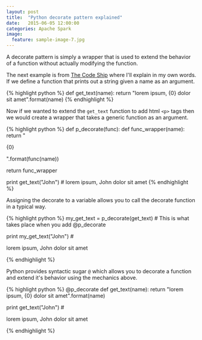 ```yaml
---
layout: post
title:  "Python decorate pattern explained"
date:   2015-06-05 12:00:00
categories: Apache Spark
image:
  feature: sample-image-7.jpg
---
```


A decorate pattern is simply a wrapper that is used to extend the behavior of a function without actually modifying the function. 

The next example is from [The Code Ship](http://thecodeship.com/patterns/guide-to-python-function-decorators/) where I'll explain in my own words. If we define a function that prints out a string given a name as an argument.

{% highlight python %}
def get_text(name):
  return "lorem ipsum, {0} dolor sit amet".format(name)
{% endhighlight %}

Now if we wanted to extend the `get_text` function to add html `<p>` tags then we would create a wrapper that takes a generic function as an argument.

{% highlight python %}
def p_decorate(func):
  def func_wrapper(name):
    return "<p>{0}</p>".format(func(name))

  return func_wrapper

print get_text("John") # lorem ipsum, John dolor sit amet
{% endhighlight %}

Assigning the decorate to a variable allows you to call the decorate function in a typical way.

{% highlight python %}
my_get_text = p_decorate(get_text) # This is what takes place when you add @p_decorate

print my_get_text("John") # <p>lorem ipsum, John dolor sit amet</p>
{% endhighlight %}

Python provides syntactic sugar `@` which allows you to decorate a function and extend it's behavior using the mechanics above. 

{% highlight python %}
@p_decorate
def get_text(name):
  return "lorem ipsum, {0} dolor sit amet".format(name)

print get_text("John") # <p>lorem ipsum, John dolor sit amet</p>
{% endhighlight %}